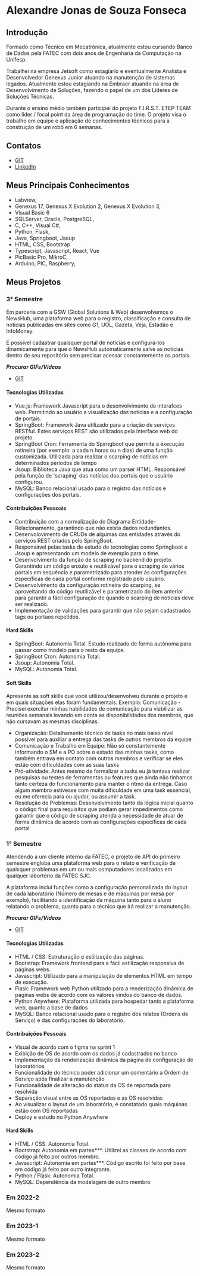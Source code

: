 # Alexandre Jonas de Souza Fonseca

## Introdução

Formado como Técnico em Mecatrônica, atualmente estou cursando Banco de Dados pela FATEC com dois anos de Engenharia da Computação na Unifesp.

Trabalhei na empresa Jetsoft como estagiário e eventualmente Analista e Desenvolvedor Genexus Junior atuando na manutenção de sistemas legados. Atualmente estou estagiando na Embraer atuando na área de Desenvolvimento de Soluções, fazendo o papel de um dos Líderes de Soluções Técnicas.

Durante o ensino médio também participei do projeto F.I.R.S.T. ETEP TEAM como líder / focal point da área de programação do time. O projeto visa o trabalho em equipe e aplicação de conhecimentos técnicos para a construção de um robô em 6 semanas.

## Contatos
* [GIT](https://github.com/AlexandreJonas)
* [LinkedIn](https://www.linkedin.com/in/alexandre-jonas-de-souza-fonseca-989920181/)

## Meus Principais Conhecimentos

- Labview,
- Genexus 17, Genexus X Evolution 2, Genexus X Evolution 3,
- Visual Basic 6
- SQLServer, Oracle, PostgreSQL,
- C, C++, Visual C#,
- Python, Flask,
- Java, Springboot, Jsoup
- HTML, CSS, Bootstrap
- Typescript, Javascript, React, Vue
- PicBasic Pro, MikroC,
- Arduino, PIC, Raspberry,

## Meus Projetos

### 3° Semestre
Em parceria com a GSW (Global Solutions & Web) desenvolvemos o NewsHub, uma plataforma web para o registro, classificação e consulta de notícias publicadas em sites como G1, UOL, Gazeta, Veja, Estadão e InfoMoney.

É possível cadastrar quaisquer portal de notícias e configurá-los dinamicamente para que o NewsHub automaticamente salve as notícias dentro de seu repositório sem precisar acessar constantemente os portais.

***Procurar GIFs/Videos***

* [GIT](https://github.com/FatecCoderHood/GSW_API)

#### Tecnologias Utilizadas
- Vue.js: Framework Javascript para o desenvolvimento de interafces web. Permitindo ao usuário a visualização das notícias e a configuração de portais.
- SpringBoot: Framework Java utilizado para a criação de serviços RESTful. Estes serviços REST são utilizados pela interface web do projeto.
- SpringBoot Cron: Ferramenta do Spirngboot que permite a execução rotineira (por exemplo: a cada n horas ou n dias) de uma função customizada. Utilizada para realizar o scarping de notícias em determinados períodos de tempo
- Jsoup: Biblioteca Java que atua como um parser HTML. Responsável pela função de 'scraping' das notícias dos portais que o usuário configurou.
- MySQL: Banco relacional usado para o registro das notícias e configurações dos portais.

#### Contribuições Pessoais
- Contribuição com a normalização do Diagrama Entidade-Relacionamento, garantindo que não exista dados redundantes.
- Desenvolovimento de CRUDs de algumas das entidades através do serviços REST criados pelo SpringBoot.
- Responsável pelas tasks de estudo de tecnologias como Springboot e Jsoup e apresentando um modelo de exemplo para o time.
- Desenvolvimento da função de scraping no backend do projeto. Garantindo um código enxuto e reutilizável para o scraping de vários portais em sequência e parametrizado para atender às configurações específicas de cada portal conforme registrado pelo usuário.
- Desenvolvimento da configuração rotineira do scarping, se aproveitando do código reutilizável e parametrizado do item anterior para garantir a fácil configuração de quando o scarping de notícias deve ser realizado.
- Implementação de validações para garantir que não sejam cadastrados tags ou portaos repetidos.

#### Hard Skills
- SpringBoot: Autonomia Total. Estudo realizado de forma autônoma para passar como modelo para o resto da equipe.
- SpringBoot Cron: Autonomia Total.
- Jsoup: Autonomia Total.
- MySQL: Autonomia Total.

#### Soft Skills
Apresente as soft skills que você utilizou/desenvolveu durante o projeto e em quais situações elas foram fundamentais. Exemplo: Comunicação - Precisei exercitar minhas habilidades de comunicação para viabilizar as reuniões semanais levando em conta as disponibilidades dos membros, que não cursavam as mesmas disciplinas.
- Organização: Detalhamento técnico de tasks no mais baixo nível possível para auxiliar a entrega das tasks de outros membros da equipe
- Comunicação e Trabalho em Equipe: Não só constantemente informando o SM e a PO sobre o estado das minhas tasks, como também entrava em contato com outros membros e verificar se eles estão com dificuldades com as suas tasks
- Pró-atividade: Antes mesmo de formalizar a tasks eu já tentava realizar pesquisas ou testes de ferramentas ou features que ainda não tínhamos tanto certeza do funcionamento para manter o ritmo da entrega. Caso algum membro estivesse com muita dificuldade em uma task essencial, eu me oferecia para ou ajudar, ou assumir a task.
- Resolução de Problemas: Desenvolvimento tanto da lógica inicial quanto o código final para requisitos que podiam gerar impedimentos como garantir que o código de scraping atenda a necessidade de atuar de forma dinâmica de acordo com as configurações específicas de cada portal

### 1° Semestre
Atendendo a um cliente interno da FATEC, o projeto de API do primeiro semestre engloba uma plataforma web para o relato e verificação de quaisquer problemas em um ou mais computadores localizados em qualquer labortório da FATEC SJC.

A plataforma inclui funções como a configuração personalizada do layout de cada laboratório (Número de mesas e de máquinas por mesa por exemplo), facilitando a identificação da máquina tanto para o aluno relatando o problema, quanto para o técnico que irá realizar a manutenção.

***Procurar GIFs/Videos***

* [GIT](https://github.com/m-u-l-a-s/BIOS)

#### Tecnologias Utilizadas
- HTML / CSS: Estruturação e estilização das páginas.
- Bootstrap: Framework frontend para a fácil estilização responsiva de páginas webs.
- Javascript: Utilizado para a manipulação de elementos HTML em tempo de execução.
- Flask: Framework web Python utilizado para a renderização dinâmica de páginas webs de acordo com os valores vindos do banco de dados.
- Python Anywhere: Plataforma utilizada para hospedar tanto a plataforma web, quanto a base de dados
- MySQL: Banco relacional usado para o registro dos relatos (Ordens de Serviço) e das configurações do laboratório.

#### Contribuições Pessoais
- Visual de acordo com o figma na sprint 1
- Exibição de OS de acordo com os dados já cadastrados no banco
- Implementação da renderização dinâmica da página de configuração de laboratórios
- Funcionalidade do técnico poder adicionar um comentário a Ordem de Serviço após finalizar a manutenção
- Funcionalidade de alteração do status da OS de reportada para resolvida
- Separação visual entre as OS reportadas e as OS resolvidas
- Ao visualizar o layout de um laboratório, é constatado quais máquinas estão com OS reportadas
- Deploy e estudo no Python Anywhere

#### Hard Skills
- HTML / CSS: Autonomia Total.
- Bootstrap: Autonomia em partes***. Utilizei as classes de acordo com código já feito por outros membro.
- Javascript: Autonomia em partes***. Código escrito foi feito por base em código já feito por outro integrante.
- Python / Flask: Autonomia Total.
- MySQL: Dependência da modelagem de outro membro

### Em 2022-2
Mesmo formato

### Em 2023-1
Mesmo formato

### Em 2023-2
Mesmo formato






